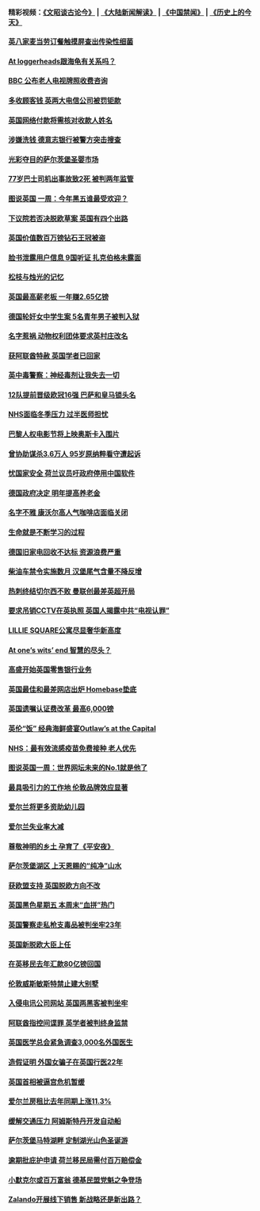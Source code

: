 #### 精彩视频：[《文昭谈古论今》](https://github.com/gfw-breaker/wenzhao/blob/master/README.md?t=12021532) | [《大陆新闻解读》](https://github.com/gfw-breaker/ntdtv-comedy/blob/master/README.md?t=12021532) | [《中国禁闻》](https://github.com/gfw-breaker/ntdtv-news/blob/master/README.md?t=12021532) | [《历史上的今天》](https://github.com/gfw-breaker/today-in-history/blob/master/README.md?t=12021532) 

#### [英八家麦当劳订餐触摸屏查出传染性细菌](../pages/nsc974/n10886684.md?t=12021532) 

#### [At loggerheads跟海龟有关系吗？](../pages/nsc974/n10883586.md?t=12021532) 

#### [BBC 公布老人电视牌照收费咨询](../pages/nsc974/n10883556.md?t=12021532) 

#### [多收顾客钱 英两大电信公司被罚钜款](../pages/nsc974/n10883526.md?t=12021532) 

#### [英国网络付款将需核对收款人姓名](../pages/nsc974/n10883510.md?t=12021532) 

#### [涉嫌洗钱 德意志银行被警方突击搜查](../pages/nsc974/n10881516.md?t=12021532) 

#### [光彩夺目的萨尔茨堡圣婴市场](../pages/nsc974/n10881904.md?t=12021532) 

#### [77岁巴士司机出事故致2死 被判两年监管](../pages/nsc974/n10881843.md?t=12021532) 

#### [图说英国 一周：今年黑五谁最受欢迎？](../pages/nsc974/n10881815.md?t=12021532) 

#### [下议院若否决脱欧草案 英国有四个出路](../pages/nsc974/n10881130.md?t=12021532) 

#### [英国价值数百万镑钻石王冠被盗](../pages/nsc974/n10881169.md?t=12021532) 

#### [脸书泄露用户信息 9国听证 扎克伯格未露面](../pages/nsc974/n10881125.md?t=12021532) 

#### [松枝与烛光的记忆](../pages/nsc974/n10881139.md?t=12021532) 

#### [英国最高薪老板 一年赚2.65亿镑](../pages/nsc974/n10881230.md?t=12021532) 

#### [德国轮奸女中学生案 5名青年男子被判入狱](../pages/nsc974/n10880979.md?t=12021532) 

#### [名字惹祸  动物权利团体要求英村庄改名](../pages/nsc974/n10881160.md?t=12021532) 

#### [获阿联酋特赦 英国学者已回家](../pages/nsc974/n10881153.md?t=12021532) 

#### [英中毒警察：神经毒剂让我失去一切](../pages/nsc974/n10881143.md?t=12021532) 

#### [12队提前晋级欧冠16强 巴萨和皇马锁头名](../pages/nsc974/n10880196.md?t=12021532) 

#### [NHS面临冬季压力 过半医师担忧](../pages/nsc974/n10879741.md?t=12021532) 

#### [巴黎人权电影节将上映奥斯卡入围片](../pages/nsc974/n10878917.md?t=12021532) 

#### [曾协助谋杀3.6万人 95岁原纳粹看守遭起诉](../pages/nsc974/n10878873.md?t=12021532) 

#### [忧国家安全 荷兰议员吁政府停用中国软件](../pages/nsc974/n10878705.md?t=12021532) 

#### [德国政府决定 明年提高养老金](../pages/nsc974/n10877273.md?t=12021532) 

#### [名字不雅 康沃尔高人气咖啡店面临关闭](../pages/nsc974/n10877462.md?t=12021532) 

#### [生命就是不断学习的过程](../pages/nsc974/n10877459.md?t=12021532) 

#### [德国旧家电回收不达标 资源浪费严重](../pages/nsc974/n10877132.md?t=12021532) 

#### [柴油车禁令实施数月 汉堡尾气含量不降反增](../pages/nsc974/n10877082.md?t=12021532) 

#### [热刺终结切尔西不败 曼联创最差英超开局](../pages/nsc974/n10873883.md?t=12021532) 

#### [要求吊销CCTV在英执照 英国人揭露中共“电视认罪”](../pages/nsc974/n10873615.md?t=12021532) 

#### [LILLIE SQUARE公寓尽显奢华新高度](../pages/nsc974/n10873631.md?t=12021532) 

#### [At one’s wits’ end 智慧的尽头？](../pages/nsc974/n10871446.md?t=12021532) 

#### [高盛开始英国零售银行业务](../pages/nsc974/n10871431.md?t=12021532) 

#### [英国最佳和最差网店出炉 Homebase垫底](../pages/nsc974/n10871402.md?t=12021532) 

#### [英国遗嘱认证费改革 最高6,000镑](../pages/nsc974/n10871381.md?t=12021532) 

#### [英伦“饭” 经典海鲜盛宴Outlaw’s at the Capital](../pages/nsc974/n10871348.md?t=12021532) 

#### [NHS：最有效流感疫苗免费接种 老人优先](../pages/nsc974/n10871342.md?t=12021532) 

#### [图说英国一周：世界网坛未来的No.1就是他了](../pages/nsc974/n10871298.md?t=12021532) 

#### [最具吸引力的工作地 伦敦品牌效应显著](../pages/nsc974/n10871267.md?t=12021532) 

#### [爱尔兰将更多资助幼儿园](../pages/nsc974/n10870662.md?t=12021532) 

#### [爱尔兰失业率大减](../pages/nsc974/n10870646.md?t=12021532) 

#### [尊敬神明的乡土 孕育了《平安夜》](../pages/nsc974/n10870591.md?t=12021532) 

#### [萨尔茨堡湖区 上天恩赐的“纯净”山水](../pages/nsc974/n10870541.md?t=12021532) 

#### [获欧盟支持 英国脱欧方向不改](../pages/nsc974/n10868925.md?t=12021532) 

#### [英国黑色星期五 本周末“血拼”热门](../pages/nsc974/n10869011.md?t=12021532) 

#### [英国警察走私枪支毒品被判坐牢23年](../pages/nsc974/n10869001.md?t=12021532) 

#### [英国新脱欧大臣上任](../pages/nsc974/n10868995.md?t=12021532) 

#### [在英移民去年汇款80亿镑回国](../pages/nsc974/n10868991.md?t=12021532) 

#### [伦敦威斯敏斯特禁止建大别墅](../pages/nsc974/n10868984.md?t=12021532) 

#### [入侵电讯公司网站 英国两黑客被判坐牢](../pages/nsc974/n10868975.md?t=12021532) 

#### [阿联酋指控间谍罪 英学者被判终身监禁](../pages/nsc974/n10868962.md?t=12021532) 

#### [英国医学总会紧急调查3,000名外国医生](../pages/nsc974/n10868955.md?t=12021532) 

#### [造假证明 外国女骗子在英国行医22年](../pages/nsc974/n10868930.md?t=12021532) 

#### [英国首相被逼宫危机暂缓](../pages/nsc974/n10868928.md?t=12021532) 

#### [爱尔兰房租比去年同期上涨11.3%](../pages/nsc974/n10868324.md?t=12021532) 

#### [缓解交通压力 阿姆斯特丹开发自动船](../pages/nsc974/n10868300.md?t=12021532) 

#### [萨尔茨堡马特湖畔 定制湖光山色圣诞游](../pages/nsc974/n10866159.md?t=12021532) 

#### [逾期批庇护申请 荷兰移民局需付百万赔偿金](../pages/nsc974/n10865847.md?t=12021532) 

#### [小默克尔或百万富翁 德基民盟党魁之争登场](../pages/nsc974/n10865739.md?t=12021532) 

#### [Zalando开展线下销售 新战略还是新出路？](../pages/nsc974/n10866031.md?t=12021532) 

